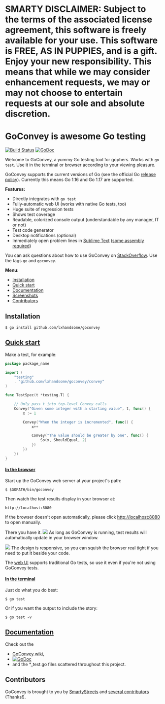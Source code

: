 # SMARTY DISCLAIMER: Subject to the terms of the associated license agreement, this software is freely available for your use. This software is FREE, AS IN PUPPIES, and is a gift. Enjoy your new responsibility. This means that while we may consider enhancement requests, we may or may not choose to entertain requests at our sole and absolute discretion.

GoConvey is awesome Go testing
==============================

[![Build Status](https://app.travis-ci.com/smartystreets/goconvey.svg?branch=master)](https://app.travis-ci.com/smartystreets/goconvey)
[![GoDoc](https://godoc.org/github.com/lxhandsome/goconvey?status.svg)](http://godoc.org/github.com/lxhandsome/goconvey)


Welcome to GoConvey, a yummy Go testing tool for gophers. Works with `go test`. Use it in the terminal or browser according to your viewing pleasure.

GoConvey supports the current versions of Go (see the official Go
[release policy](https://golang.org/doc/devel/release#policy)). Currently
this means Go 1.16 and Go 1.17 are supported.

**Features:**

- Directly integrates with `go test`
- Fully-automatic web UI (works with native Go tests, too)
- Huge suite of regression tests
- Shows test coverage
- Readable, colorized console output (understandable by any manager, IT or not)
- Test code generator
- Desktop notifications (optional)
- Immediately open problem lines in [Sublime Text](http://www.sublimetext.com) ([some assembly required](https://github.com/asuth/subl-handler))


You can ask questions about how to use GoConvey on [StackOverflow](http://stackoverflow.com/questions/ask?tags=goconvey,go&title=GoConvey%3A%20). Use the tags `go` and `goconvey`.

**Menu:**

- [Installation](#installation)
- [Quick start](#quick-start)
- [Documentation](#documentation)
- [Screenshots](#screenshots)
- [Contributors](#contributors)




Installation
------------

	$ go install github.com/lxhandsome/goconvey

[Quick start](https://github.com/lxhandsome/goconvey/wiki#get-going-in-25-seconds)
-----------

Make a test, for example:

```go
package package_name

import (
    "testing"
    . "github.com/lxhandsome/goconvey/convey"
)

func TestSpec(t *testing.T) {

	// Only pass t into top-level Convey calls
	Convey("Given some integer with a starting value", t, func() {
		x := 1

		Convey("When the integer is incremented", func() {
			x++

			Convey("The value should be greater by one", func() {
				So(x, ShouldEqual, 2)
			})
		})
	})
}
```


#### [In the browser](https://github.com/lxhandsome/goconvey/wiki/Web-UI)

Start up the GoConvey web server at your project's path:

	$ $GOPATH/bin/goconvey

Then watch the test results display in your browser at:

	http://localhost:8080


If the browser doesn't open automatically, please click [http://localhost:8080](http://localhost:8080) to open manually.

There you have it.
![](http://d79i1fxsrar4t.cloudfront.net/goconvey.co/gc-1-dark.png)
As long as GoConvey is running, test results will automatically update in your browser window.

![](http://d79i1fxsrar4t.cloudfront.net/goconvey.co/gc-5-dark.png)
The design is responsive, so you can squish the browser real tight if you need to put it beside your code.


The [web UI](https://github.com/lxhandsome/goconvey/wiki/Web-UI) supports traditional Go tests, so use it even if you're not using GoConvey tests.



#### [In the terminal](https://github.com/lxhandsome/goconvey/wiki/Execution)

Just do what you do best:

    $ go test

Or if you want the output to include the story:

    $ go test -v


[Documentation](https://github.com/lxhandsome/goconvey/wiki)
-----------

Check out the

- [GoConvey wiki](https://github.com/lxhandsome/goconvey/wiki),
- [![GoDoc](https://godoc.org/github.com/lxhandsome/goconvey?status.png)](http://godoc.org/github.com/lxhandsome/goconvey)
- and the *_test.go files scattered throughout this project.

Contributors
----------------------

GoConvey is brought to you by [SmartyStreets](https://github.com/smartystreets) and [several contributors](https://github.com/lxhandsome/goconvey/graphs/contributors) (Thanks!).
